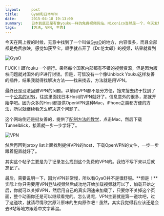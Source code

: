 ```yaml
---
layout:     post
title:      GyaO和日本VPN
date:       2015-04-18 19:13:00
summary:    日本到底还是有像youku一样的免费视频网站，Niconico当然是一个，今天发现GyaO的也是不错的地方
tags:		[方法, VPN, 生肉]
---
```

今天在网上搜的时候，无意中找到了一个叫做[GyaO](http://gyao.yahoo.co.jp/)的地方，内容很多，而且全部都是免费放映，感觉如获至宝。顺手就点开了《Dr.伦太郎》的视频，结果就看到

![GyaO](https://content-na.drive.amazonaws.com/cdproxy/templink/j0KWmaC2u61nYvXDrm6ScGdm-8FrRE_86Fno3sgmfiwLAYspN?viewBox=1321)

FUCK！跟Youku一个德行。果然每个国家内部都有不错的视频资源，但是因为版权问题就对国外的IP进行封锁。但是，可惜没有一个像Unblock Youku这样友善的插件，结果我就得找解决方法——找来找去，方法就是用VPN。

最终还是没法回避VPN的问题。以前用VPN都不是分方便，搜来搜去终于找到了一个[公共的VPN](http://www.vpngate.net/en/)，往这里面找日本Host的VPN就好了。信息意外的很多，那就开始学吧。因为众多的Host都提供OpenVPN这种Mac，iPhone之类都方便的方法，所以就继续看怎么解决这个问题了。

这个网站倒还是挺友善的，提供了[配制方法的教学](http://www.vpngate.net/en/howto_openvpn.aspx)，点击Mac，然后下载Tunnelblick，接着就一步一步学好了。

![VPN](https://content-na.drive.amazonaws.com/cdproxy/templink/dDcM_qEwayosWoVQeyx79WCshGK8Cqt_sbyviGyDS3wLAYspN?viewBox=1321)

然后再回到proxy list上面找到提供VPN的host，下载OpenVPN的文件，一步一步跟着配置就好了。

其实这个帖子主要是为了记录怎么找到这个免费的VPN的。我怕不写下来以后就忘记了。

最后，需要说明一下，因为VPN非常慢，所以看GyaO并不是很舒服。**但是！**实际上你只需要用VPN登陆视频然后成功地开始加载视频就可以了，加载开始之后，你就可以关掉VPN，然后用自己的真实网速来加载了，只要你不关掉这个页面，整个动画你还是可以继续看完的。怎么说呢，VPN主要就是第一道坎吧，过了这道坎，就请尽情欣赏原汁原味的生肉原作吧！虽然，其实我觉得我应该还是会去B站等地方跟着中文字幕混。
